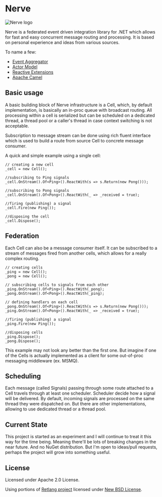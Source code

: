 Nerve
=====

![Nerve logo](http://i.kostassoid.com/nerve/logo.png)

Nerve is a federated event driven integration library for .NET which allows for fast and easy concurrent message routing and processing. It is based on personal experience and ideas from various sources.

To name a few:
* [Event Aggregator](http://martinfowler.com/eaaDev/EventAggregator.html)
* [Actor Model](http://en.wikipedia.org/wiki/Actor_model)
* [Reactive Extensions](https://rx.codeplex.com/)
* [Apache Camel](https://camel.apache.org/)

Basic usage
-----------

A basic building block of Nerve infrastructure is a Cell, which, by default implementation, is basically an in-proc queue with broadcast routing. All processing within a cell is serialized but can be scheduled on a dedicated thread, a thread pool or a caller's thread in case context switching is not acceptable.

Subscription to message stream can be done using rich fluent interface which is used to build a route from source Cell to concrete message consumer.

A quick and simple example using a single cell:

    // creating a new cell
    _cell = new Cell();
    
    //subscribing to Ping signals
    _cell.OnStream().Of<Ping>().ReactWith(s => s.Return(new Pong()));
    
    //subscribing to Pong signals
    _cell.OnStream().Of<Pong>().ReactWith(_ => _received = true);
    
    //firing (publishing) a signal
    _cell.Fire(new Ping());
    
    //disposing the cell
    _cell.Dispose();

Federation
----------

Each Cell can also be a message consumer itself. It can be subscribed to a stream of messages fired from another cells, which allows for a really complex routing.

    // creating cells
    _ping = new Cell();
    _pong = new Cell();

    // subscribing cells to signals from each other
    _ping.OnStream().Of<Ping>().ReactWith(_pong);
    _pong.OnStream().Of<Pong>().ReactWith(_ping);

    // defining handlers on each cell
    _pong.OnStream().Of<Ping>().ReactWith(s => s.Return(new Pong()));
    _ping.OnStream().Of<Pong>().ReactWith(_ => _received = true);

    //firing (publishing) a signal
    _ping.Fire(new Ping());
    
    //disposing cells
    _ping.Dispose();
    _pong.Dispose();

This example may not look any better than the first one. But imagine if one of the Cells is actually implemented as a client for some out-of-proc messaging middleware (ex. MSMQ).

Scheduling
----------

Each message (called Signals) passing through some route attached to a Cell travels through at least one scheduler. Scheduler decide how a signal will be delivered. By default, incoming signals are processed on the same thread they were dispatched on. But there are other implementations, allowing to use dedicated thread or a thread pool.

Current State
-------------

This project is started as an experiment and I will continue to treat it this way for the time being. Meaning there'll be lots of breaking changes in the near future. And no NuGet distribution. But I'm open to ideas/pull requests, perhaps the project will grow into something useful.

License
-------
Licensed under Apache 2.0 License.

Using portions of [Retlang project](https://code.google.com/p/retlang/) licensed under [New BSD License](http://opensource.org/licenses/BSD-3-Clause).